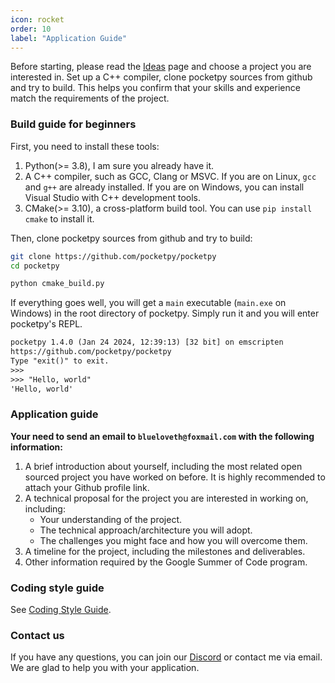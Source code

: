 ```yaml
---
icon: rocket
order: 10
label: "Application Guide"
---
```


Before starting, please read the [Ideas](./ideas.md) page and choose a project you are interested in.
Set up a C++ compiler, clone pocketpy sources from github and try to build.
This helps you confirm that your skills and experience match the requirements of the project.

### Build guide for beginners

First, you need to install these tools:

1. Python(>= 3.8), I am sure you already have it.
2. A C++ compiler, such as GCC, Clang or MSVC. If you are on Linux, `gcc` and `g++` are already installed. If you are on Windows, you can install Visual Studio with C++ development tools.
3. CMake(>= 3.10), a cross-platform build tool. You can use `pip install cmake` to install it.

Then, clone pocketpy sources from github and try to build:
```bash
git clone https://github.com/pocketpy/pocketpy
cd pocketpy

python cmake_build.py
```

If everything goes well, you will get a `main` executable (`main.exe` on Windows) in the root directory of pocketpy.
Simply run it and you will enter pocketpy's REPL.
```txt
pocketpy 1.4.0 (Jan 24 2024, 12:39:13) [32 bit] on emscripten
https://github.com/pocketpy/pocketpy
Type "exit()" to exit.
>>>
>>> "Hello, world"
'Hello, world'
```

### Application guide

**Your need to send an email to `blueloveth@foxmail.com` with the following information:**

1. A brief introduction about yourself, including the most related open sourced project you have worked on before. It is highly recommended to attach your Github profile link.
2. A technical proposal for the project you are interested in working on, including:
    + Your understanding of the project.
    + The technical approach/architecture you will adopt.
    + The challenges you might face and how you will overcome them.
3. A timeline for the project, including the milestones and deliverables.
4. Other information required by the Google Summer of Code program.

### Coding style guide

See [Coding Style Guide](../coding_style_guide.md).

### Contact us

If you have any questions, you can join our [Discord](https://discord.gg/WWaq72GzXv)
or contact me via email.
We are glad to help you with your application.
